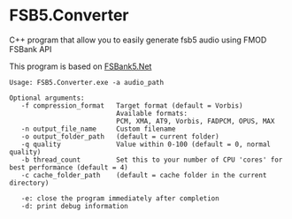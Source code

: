 # FSB5.Converter
C++ program that allow you to easily generate fsb5 audio using FMOD FSBank API

This program is based on [FSBank5.Net](https://github.com/CreatorsOfficial/FSBank5.Net)

```
Usage: FSB5.Converter.exe -a audio_path

Optional arguments:
   -f compression_format   Target format (default = Vorbis)
                           Available formats:
                           PCM, XMA, AT9, Vorbis, FADPCM, OPUS, MAX
   -n output_file_name     Custom filename
   -o output_folder_path   (default = current folder)
   -q quality              Value within 0-100 (default = 0, normal quality)
   -b thread_count         Set this to your number of CPU 'cores' for best performance (default = 4)
   -c cache_folder_path    (default = cache folder in the current directory)

   -e: close the program immediately after completion
   -d: print debug information
```
